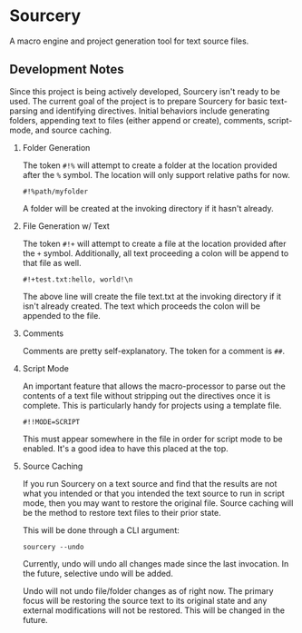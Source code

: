 # Sourcery

A macro engine and project generation tool for text source files.

## Development Notes

Since this project is being actively developed, Sourcery isn't ready to be used.
The current goal of the project is to prepare Sourcery for basic text-parsing and
identifying directives. Initial behaviors include generating folders, appending
text to files (either append or create), comments, script-mode, and source caching.

1. Folder Generation

    The token `#!%` will attempt to create a folder at the location provided after
    the `%` symbol. The location will only support relative paths for now.

    ```#!%path/myfolder```

    A folder will be created at the invoking directory if it hasn't already.

2. File Generation w/ Text

    The token `#!+` will attempt to create a file at the location provided after
    the `+` symbol. Additionally, all text proceeding a colon will be append to
    that file as well.

    ```#!+test.txt:hello, world!\n```

    The above line will create the file text.txt at the invoking directory if it
    isn't already created. The text which proceeds the colon will be appended to
    the file.

3. Comments

    Comments are pretty self-explanatory. The token for a comment is `##`.

4. Script Mode

    An important feature that allows the macro-processor to parse out the contents
    of a text file without stripping out the directives once it is complete. This
    is particularly handy for projects using a template file.

    ```#!!MODE=SCRIPT```

    This must appear somewhere in the file in order for script mode to be enabled.
    It's a good idea to have this placed at the top.

5. Source Caching

    If you run Sourcery on a text source and find that the results are not what
    you intended or that you intended the text source to run in script mode, then
    you may want to restore the original file. Source caching will be the method
    to restore text files to their prior state.

    This will be done through a CLI argument:
    
    ```sourcery --undo```

    Currently, undo will undo all changes made since the last invocation. In the
    future, selective undo will be added.

    Undo will not undo file/folder changes as of right now. The primary focus will
    be restoring the source text to its original state and any external modifications
    will not be restored. This will be changed in the future.

